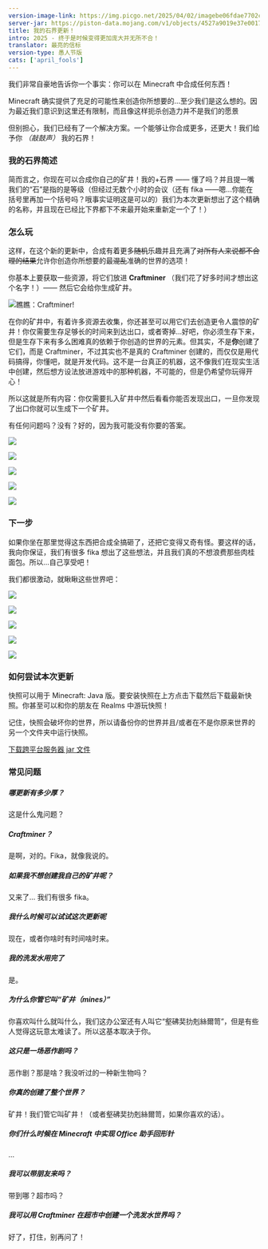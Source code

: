 ```yaml
---
version-image-link: https://img.picgo.net/2025/04/02/imagebe06fdae7702c611.jpeg
server-jar: https://piston-data.mojang.com/v1/objects/4527a9019e37e001770787e4523b505f79cac4c5/server.jar
title: 我的石界更新！
intro: 2025 - 终于是时候变得更加庞大并无所不合！
translator: 最亮的信标
version-type: 愚人节版
cats: ['april_fools']
---
```

我们非常自豪地告诉你一个事实：你可以在 Minecraft 中合成任何东西！

Minecraft 确实提供了充足的可能性来创造你所想要的...至少我们是这么想的。因为最近我们意识到这里还有限制，而且像这样扼杀创造力并不是我们的愿景

但别担心，我们已经有了一个解决方案。一个能够让你合成更多，还更大！我们给予你 *（敲鼓声）* 我的石界！

### 我的石界简述

简而言之，你现在可以合成你自己的矿井！我的+石界 —— 懂了吗？并且提一嘴我们的“石”是指的是等级（但经过无数个小时的会议（还有 fika ——嗯...你能在括号里再加一个括号吗？哦事实证明这是可以的）我们为本次更新想出了这个精确的名称，并且现在已经比下界都下不来最开始来重新定一个了！）

### 怎么玩
这样，在这个新的更新中，合成有着更多~~随机~~乐趣并且充满了~~对所有人来说都不合理的结果~~允许你创造你所想要的最~~混乱~~准确的世界的选项！

你基本上要获取一些资源，将它们放进 **Craftminer** （我们花了好多时间才想出这个名字！）—— 然后它会给你生成矿井。 

![瞧瞧：Craftminer!](https://img.picgo.net/2025/04/02/image4286ff7ff32f1feb.png "瞧瞧：Craftminer!")

在你的矿井中，有着许多资源去收集，你还甚至可以用它们去创造更令人震惊的矿井！你仅需要生存足够长的时间来到达出口，或者寄掉...好吧，你必须生存下来，但是生存下来有多么困难真的依赖于你创造的世界的元素。但其实，不是**你**创建了它们，而是 Craftminer，不过其实也不是真的 Craftminer 创建的，而仅仅是用代码搞得，你懂吧，就是开发代码。这不是一台真正的机器，这不像我们在现实生活中创建，然后想方设法放进游戏中的那种机器，不可能的，但是仍希望你玩得开心！

所以这就是所有内容：你仅需要扎入矿井中然后看看你能否发现出口，一旦你发现了出口你就可以生成下一个矿井。

有任何问题吗？没有？好的，因为我可能没有你要的答案。

![](https://img.picgo.net/2025/04/02/image1332d537aec8ec7c.jpeg)

![](https://img.picgo.net/2025/04/02/imagee45005ac8ddf3803.png)

![](https://img.picgo.net/2025/04/02/imagee45005ac8ddf3803.png)

![](https://img.picgo.net/2025/04/02/imaged9f55b1ea4b03f1a.png)

![](https://img.picgo.net/2025/04/02/image36e17ba89630a57b.png)

### 下一步

如果你坐在那里觉得这东西把合成全搞砸了，还把它变得又奇有怪。要这样的话，我向你保证，我们有很多 fika 想出了这些想法，并且我们真的不想浪费那些肉桂面包。所以...自己享受吧！

我们都很激动，就瞅瞅这些世界吧：

![](https://img.picgo.net/2025/04/02/image1a692bd1fac52f03.png)

![](https://img.picgo.net/2025/04/02/imageb7456d2e2f430b7a.png)

![](https://img.picgo.net/2025/04/02/imaged2fa01bc625613a9.png)

![](https://img.picgo.net/2025/04/02/image291eca2be00ca93b.png)

![](https://img.picgo.net/2025/04/02/image8ac1f7ec0a5f896b.png)

### 如何尝试本次更新
快照可以用于 Minecraft: Java 版。要安装快照在上方点击下载然后下载最新快照。你甚至可以和你的朋友在 Realms 中游玩快照！

记住，快照会破坏你的世界，所以请备份你的世界并且/或者在不是你原来世界的另一个文件夹中运行快照。

[下载跨平台服务器 jar 文件](pcl:download:https://piston-data.mojang.com/v1/objects/4527a9019e37e001770787e4523b505f79cac4c5/server.jar)

### 常见问题
##### 哪更新有多少厚？
这是什么鬼问题？

##### Craftminer？
是啊，对的。Fika，就像我说的。

##### 如果我不想创建我自己的矿井呢？
又来了... 我们有很多 fika。

##### 我什么时候可以试试这次更新呢
现在，或者你啥时有时间啥时来。

##### 我的洗发水用完了
是。

##### 为什么你管它叫“矿井（mines）”
你喜欢叫什么就叫什么，我们这办公室还有人叫它“壑砩奜扐剋絲爾笥”，但是有些人觉得这玩意太难读了。所以这基本取决于你。

##### 这只是一场恶作剧吗？
恶作剧？那是啥？我没听过的一种新生物吗？

##### 你真的创建了整个世界？
矿井！我们管它叫矿井！（或者壑砩奜扐剋絲爾笥，如果你喜欢的话）。

##### 你们什么时候在 Minecraft 中实现 Office 助手回形针
... 

##### 我可以带朋友来吗？
带到哪？超市吗？

##### 我可以用 Craftminer 在超市中创建一个洗发水世界吗？
好了，打住，别再问了！